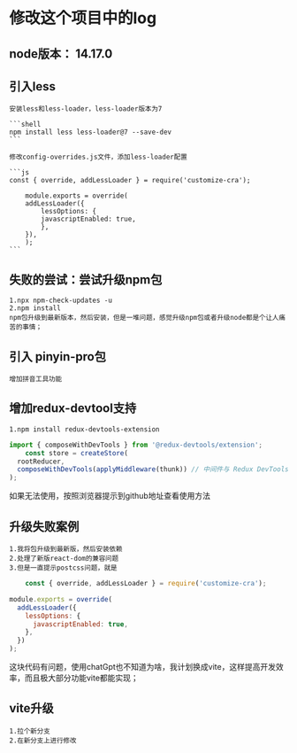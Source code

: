# 修改这个项目中的log

## node版本： 14.17.0

## 引入less

    安装less和less-loader，less-loader版本为7

    ```shell
    npm install less less-loader@7 --save-dev
    ```
    
    修改config-overrides.js文件，添加less-loader配置

    ```js
    const { override, addLessLoader } = require('customize-cra');

        module.exports = override(
        addLessLoader({
            lessOptions: {
            javascriptEnabled: true,
            },
        }),
        );
    ```

## 失败的尝试：尝试升级npm包

    1.npx npm-check-updates -u
    2.npm install
    npm包升级到最新版本，然后安装，但是一堆问题，感觉升级npm包或者升级node都是个让人痛苦的事情；

## 引入 pinyin-pro包

    增加拼音工具功能

## 增加redux-devtool支持

    1.npm install redux-devtools-extension

```js
import { composeWithDevTools } from '@redux-devtools/extension';
    const store = createStore(
  rootReducer,
  composeWithDevTools(applyMiddleware(thunk)) // 中间件与 Redux DevTools 一起使用
);
```

如果无法使用，按照浏览器提示到github地址查看使用方法

## 升级失败案例

    1.我将包升级到最新版，然后安装依赖
    2.处理了新版react-dom的兼容问题
    3.但是一直提示postcss问题，就是
```js
    const { override, addLessLoader } = require('customize-cra');

module.exports = override(
  addLessLoader({
    lessOptions: {
      javascriptEnabled: true,
    },
  })
);
```

这块代码有问题，使用chatGpt也不知道为啥，我计划换成vite，这样提高开发效率，而且极大部分功能vite都能实现；

## vite升级

    1.拉个新分支
    2.在新分支上进行修改

